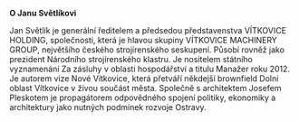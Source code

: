 __O&nbsp;Janu Světlíkovi__

Jan Světlík je generální ředitelem a předsedou představenstva VÍTKOVICE HOLDING, společnosti, která je hlavou skupiny VÍTKOVICE MACHINERY GROUP, největšího českého strojírenského seskupení. Působí rovněž jako prezident Národního strojírenského klastru. Je nositelem státního vyznamenání Za zásluhy v&nbsp;oblasti hospodářství a titulu Manažer roku 2012. Je autorem vize Nové Vítkovice, která přetváří někdejší brownfield Dolní oblast Vítkovice v&nbsp;živou součást města. Společně s&nbsp;architektem Josefem Pleskotem je propagátorem odpovědného spojení politiky, ekonomiky a architektury jako nutných podmínek rozvoje Ostravy.
